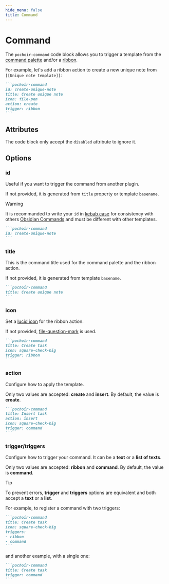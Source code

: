 ```yaml
---
hide_menu: false
title: Command
---
```

# Command

The `pochoir-command` code block allows you to trigger a template from the [command palette](https://help.obsidian.md/plugins/command-palette) and/or a [ribbon](https://help.obsidian.md/ribbon).

For example, let's add a ribbon action to create a new unique note from `[[Unique note template]]`:

````md
```pochoir-command
id: create-unique-note
title: Create unique note
icon: file-pen
action: create
trigger: ribbon
```
````

## Attributes

The code block only accept the `disabled` attribute to ignore it.

## Options

### id

Useful if you want to trigger the command from another plugin.

If not provided, it is generated from `title` property or template `basename`.

> [!warning]
> It is recommanded to write your `id` in [kebab case](https://developer.mozilla.org/en-US/docs/Glossary/Kebab_case)
> for consistency with others [Obsidian Commands](https://docs.obsidian.md/Plugins/User+interface/Commands)
> and must be different with other templates.

````md
```pochoir-command
id: create-unique-note
```
````

### title

This is the command title used for the command palette and the ribbon action.

If not provided, it is generated from template `basename`.

````md
```pochoir-command
title: Create unique note
```
````

### icon

Set a [lucid icon](https://lucide.dev/icons/) for the ribbon action.

If not provided, [file-question-mark](https://lucide.dev/icons/file-question-mark) is used.

````md
```pochoir-command
title: Create task
icon: square-check-big
trigger: ribbon
```
````

### action

Configure how to apply the template.

Only two values are accepted: **create** and **insert**. By default, the value is **create**.

````md
```pochoir-command
title: Insert task
action: insert
icon: square-check-big
trigger: command
```
````

### trigger/triggers

Configure how to trigger your command. It can be a **text** or a **list of texts**.

Only two values are accepted: **ribbon** and **command**. By default, the value is **command**.

> [!tip]
> To prevent errors, **trigger** and **triggers** options are equivalent and both accept a **text** or a **list**.

For example, to register a command with two triggers:

````md
```pochoir-command
title: Create task
icon: square-check-big
triggers:
- ribbon
- command
```
````

and another example, with a single one:

````md
```pochoir-command
title: Create task
trigger: command
```
````
